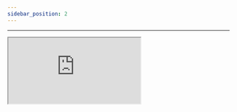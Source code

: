 ```yaml
---
sidebar_position: 2
---
```


---

<iframe src="https://www.raidbots.com/simbot/render/talents/BwQAAAAAAAAAAAAAAAAAAAAAAAAAAAAAIAAAAQKUKJJhIJp0OgAAAAkWkSSkIhUQSSSKJAtIRapVSE?width=900&bgcolor=transparent&hideHeader=1&locale=ru_RU"></iframe>
